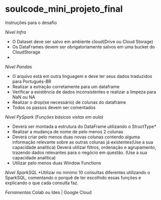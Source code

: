 # soulcode_mini_projeto_final

Instruções para o desafio

*Nivel Infra*
* O Dataset deve ser salvo em ambiente cloud(Drive ou Cloud Storage)
* Os DataFrames devem ser obrigatoriamente salvos em uma bucket do CloudStorage
* 
*Nivel Pandas*
* O arquivo está em outra linguagem e deve ter seus dados traduzidos para Português-BR
* Realizar a extração corretamente para um dataframe
* Verificar a existência de dados inconsistentes e realizar a limpeza para NaN ou NA
* Realizar o drop(se necessário) de colunas do dataframe
* Todos os passos devem ser comentados
 
*Nivel PySpark (Funções básicas vistas em aula)*
* Deverá ser montada a estrutura do DataFrame utilizando o StructType*
* Realizar a mudança de nome de pelo menos 2 colunas
* Deverá criar pelo menos duas novas colunas contendo alguma informação relevante sobre as outras colunas já existentes(Use a sua capacidade analítica) Deverá utilizar filtros, ordenação e agrupamento, trazendo dados relevantes para o negócio em questão. (Use a sua capacidade analítica)
* Utilizar pelo menos duas Window Functions
 
*Nivel SparkSQL*
*Utilizar no minimo 10 consultas diferentes utilizando o SparkSQL, comentando o porquê de ter escolhido essas funções e explicando o que cada consulta faz.

*Ferramentas*
Colab ou Ides | Google Cloud
